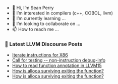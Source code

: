 - 👋 Hi, I’m Sean Perry
- 👀 I’m interested in compilers (c++, COBOL, llvm)
- 🌱 I’m currently learning ...
- 💞️ I’m looking to collaborate on ...
- 📫 How to reach me ...

<!---
s66perry/s66perry is a ✨ special ✨ repository because its `README.md` (this file) appears on your GitHub profile.
You can click the Preview link to take a look at your changes.
--->
### 📕 Latest LLVM Discourse Posts

<!-- DISCOURSE-LLVM:START -->
- [Iterate instructions for X86](https://discourse.llvm.org/t/iterate-instructions-for-x86/75556#post_2)
- [Call for testing -- non-instruction debug-info](https://discourse.llvm.org/t/call-for-testing-non-instruction-debug-info/75522#post_4)
- [How to read function annotation in LLVM15](https://discourse.llvm.org/t/how-to-read-function-annotation-in-llvm15/75665#post_1)
- [How is alloca surviving exiting the function?](https://discourse.llvm.org/t/how-is-alloca-surviving-exiting-the-function/75647#post_7)
- [How is alloca surviving exiting the function?](https://discourse.llvm.org/t/how-is-alloca-surviving-exiting-the-function/75647#post_6)
<!-- DISCOURSE-LLVM:END -->

